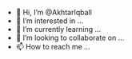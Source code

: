 - 👋 Hi, I’m @AkhtarIqball
- 👀 I’m interested in ...
- 🌱 I’m currently learning ...
- 💞️ I’m looking to collaborate on ...
- 📫 How to reach me ...

<!---
AkhtarIqball/AkhtarIqball is a ✨ special ✨ repository because its `README.md` (this file) appears on your GitHub profile.
You can click the Preview link to take a look at your changes.
--->
